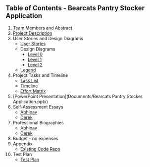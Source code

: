 ## Table of Contents - Bearcats Pantry Stocker Application
1. [Team Members and Abstract](Abstract.md)
2. [Project Description](Project-Description.md)
3. User Stories and Design Diagrams
    - [User Stories](User_Stories.md)
    - Design Diagrams
      - [Level 0](Design_Diagrams/Design_D0.png)
      - [Level 1](Design_Diagrams/Design_D1.png)
      - [Level 2](Design_Diagrams/Design_D2.png)
    - [Legend](Design_Diagrams/Legend.png)
4. Project Tasks and Timeline
    - [Task List](Tasklist.md)
    - [Timeline](Documents/Milestones_Timeline_EffortMatrix.docx)
    - [Effort Matrix](Documents/Milestones_Timeline_EffortMatrix.docx)
5. [PowerPoint Presentation](Documents/Bearcats Pantry Stocker Application.pptx)
6. Self-Assessment Essays
    - [Abhinav](https://docs.google.com/document/d/10Xg1EHgX2xaIeqB7i1UGuq_LpfgcBduE/edit?usp=sharing&ouid=117866352662729661371&rtpof=true&sd=true)
    - [Derek](https://docs.google.com/document/d/1tGxTnibqI3yGG5SQZBk3e_zP5is8Y81kbJ8S8MabWqU/edit?usp=sharing)
7. Professional Biographies
    - [Abhinav](professional_bio_garg.md)
    - [Derek](professional_bio_heidotting.md)
8. Budget - no expenses
9. Appendix
    - [Existing Code Repo](https://github.com/aew19/BearcatPantry)
10. Test Plan
    - [Test Plan](Test%20Plan.docx)
